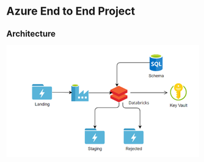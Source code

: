 # Azure End to End Project 


## Architecture

![Project Architecture](./img/Project_Archiecture.png)
